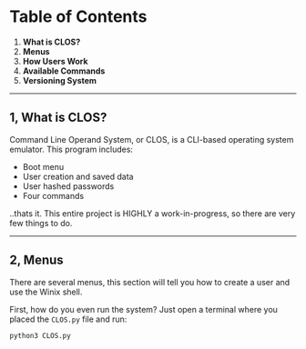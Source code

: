 # Table of Contents

1. **What is CLOS?**
2. **Menus**
3. **How Users Work**
4. **Available Commands**
5. **Versioning System**

---

## 1, What is CLOS?

Command Line Operand System, or CLOS, is a CLI-based operating system emulator. This program includes:

+ Boot menu
+ User creation and saved data
+ User hashed passwords
+ Four commands

..thats it. This entire project is HIGHLY a work-in-progress, so there are very few things to do.

---

## 2, Menus

There are several menus, this section will tell you how to create a user and use the Winix shell.

First, how do you even run the system? Just open a terminal where you placed the `CLOS.py` file and run:

```bash
python3 CLOS.py
